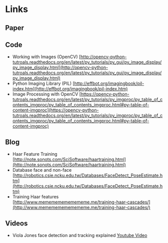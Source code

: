 # Links

## Paper

## Code
* Working with Images (OpenCV) [http://opencv-python-tutroals.readthedocs.org/en/latest/py_tutorials/py_gui/py_image_display/py_image_display.html](http://opencv-python-tutroals.readthedocs.org/en/latest/py_tutorials/py_gui/py_image_display/py_image_display.html)
* Python Imaging Library (PIL) [http://effbot.org/imagingbook/pil-index.htm](http://effbot.org/imagingbook/pil-index.htm)
* Image Processing with OpenCV [https://opencv-python-tutroals.readthedocs.org/en/latest/py_tutorials/py_imgproc/py_table_of_contents_imgproc/py_table_of_contents_imgproc.html#py-table-of-content-imgproc](https://opencv-python-tutroals.readthedocs.org/en/latest/py_tutorials/py_imgproc/py_table_of_contents_imgproc/py_table_of_contents_imgproc.html#py-table-of-content-imgproc)

## Blog
* Haar Feature Training [http://note.sonots.com/SciSoftware/haartraining.html](http://note.sonots.com/SciSoftware/haartraining.html)
* Database face and non-face [http://robotics.csie.ncku.edu.tw/Databases/FaceDetect_PoseEstimate.htm](http://robotics.csie.ncku.edu.tw/Databases/FaceDetect_PoseEstimate.htm)
* Training Haar features [http://www.memememememememe.me/training-haar-cascades/](http://www.memememememememe.me/training-haar-cascades/)

## Videos
* Viola Jones face detection and tracking explained [Youtube Video](https://www.youtube.com/watch?v=WfdYYNamHZ8)
